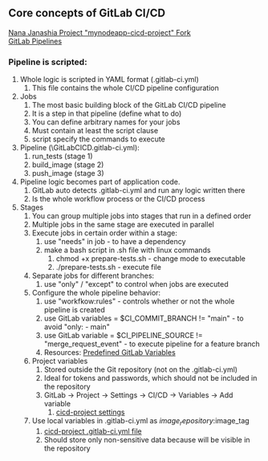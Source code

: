 ## Core concepts of GitLab CI/CD
[Nana Janashia Project "mynodeapp-cicd-project" Fork](https://gitlab.com/JavaScriptonit/mynodeapp-cicd-project)\
[GitLab Pipelines](https://gitlab.com/JavaScriptonit/mynodeapp-cicd-project/-/pipelines)

### Pipeline is scripted:
1. Whole logic is scripted in YAML format (.gitlab-ci.yml)
   1. This file contains the whole CI/CD pipeline configuration
2. Jobs
   1. The most basic building block of the GitLab CI/CD pipeline
   2. It is a step in that pipeline (define what to do)
   3. You can define arbitrary names for your jobs
   4. Must contain at least the script clause
   5. script specify the commands to execute
3. Pipeline (\GitLabCICD\.gitlab-ci.yml):
   1. run_tests (stage 1)
   2. build_image (stage 2)
   3. push_image (stage 3)
4. Pipeline logic becomes part of application code. 
   1. GitLab auto detects .gitlab-ci.yml and run any logic written there
   2. Is the whole workflow process or the CI/CD process
5. Stages
   1. You can group multiple jobs into stages that run in a defined order
   2. Multiple jobs in the same stage are executed in parallel
   3. Execute jobs in certain order within a stage:
      1. use "needs" in job - to have a dependency 
      2. make a bash script in .sh file with linux commands
         1. chmod +x prepare-tests.sh - change mode to executable
         2. ./prepare-tests.sh - execute file
   4. Separate jobs for different branches:
      1. use "only" / "except" to control when jobs are executed
   5. Configure the whole pipeline behavior:
      1. use "workfkow:rules" - controls whether or not the whole pipeline is created
      2. use GitLab variables = $CI_COMMIT_BRANCH != "main" - to avoid "only: - main"
      3. use GitLab variable = $CI_PIPELINE_SOURCE != "merge_request_event" - to execute pipeline for a feature branch
      4. Resources: [Predefined GitLab Variables](https://docs.gitlab.com/ee/ci/variables/predefined_variables.html)
   6. Project variables
      1. Stored outside the Git repository (not on the .gitlab-ci.yml)
      2. Ideal for tokens and passwords, which should not be included in the repository
      3. GitLab -> Project -> Settings -> CI/CD -> Variables -> Add variable
         1. [cicd-project settings](https://gitlab.com/JavaScriptonit/mynodeapp-cicd-project/-/settings/ci_cd)
   7. Use local variables in .gitlab-ci.yml as $image_repository:$image_tag
      1. [cicd-project .gitlab-ci.yml file](https://gitlab.com/JavaScriptonit/mynodeapp-cicd-project/-/blob/main/.gitlab-ci.yml)
      2. Should store only non-sensitive data because will be visible in the repository